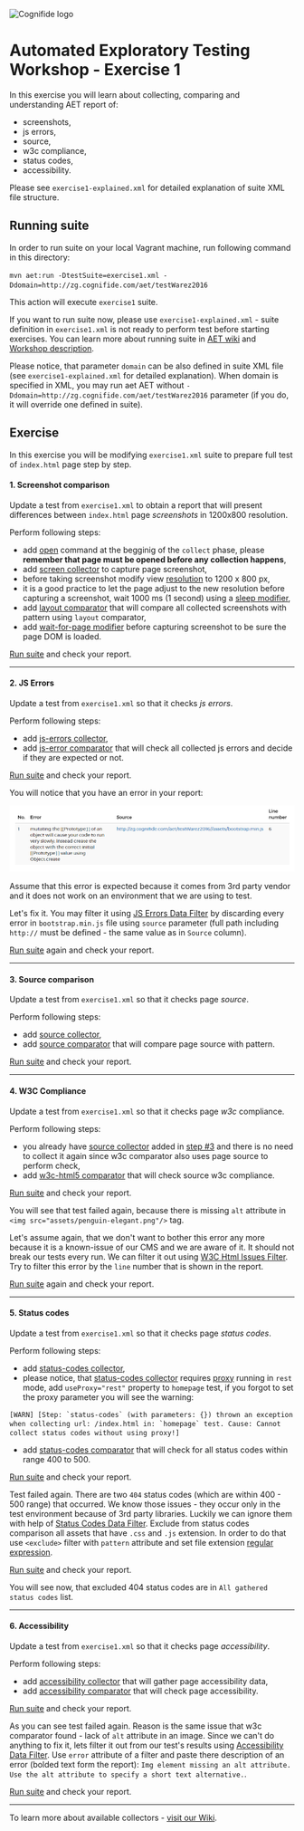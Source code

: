 ![Cognifide logo](http://cognifide.github.io/images/cognifide-logo.png)

# Automated Exploratory Testing Workshop - Exercise 1

In this exercise you will learn about collecting, comparing and understanding AET report of:

* screenshots,
* js errors,
* source,
* w3c compliance,
* status codes,
* accessibility.

Please see `exercise1-explained.xml` for detailed explanation of suite XML file structure.

## Running suite
In order to run suite on your local Vagrant machine, run following command in this directory:

`mvn aet:run -DtestSuite=exercise1.xml -Ddomain=http://zg.cognifide.com/aet/testWarez2016`

This action will execute `exercise1` suite.

If you want to run suite now, please use `exercise1-explained.xml` - suite definition in `exercise1.xml` is not ready to perform test before starting exercises.
You can learn more about running suite in [AET wiki](https://github.com/Cognifide/aet/wiki/RunningSuite) and [Workshop description](https://github.com/Skejven/aet-workshop#running-suite).

Please notice, that parameter `domain` can be also defined in suite XML file (see `exercise1-explained.xml` for detailed explanation).
When domain is specified in XML, you may run aet AET without `-Ddomain=http://zg.cognifide.com/aet/testWarez2016` parameter (if you do, it will override one defined in suite).  

## Exercise
In this exercise you will be modifying `exercise1.xml` suite to prepare full test of `index.html` page step by step.

#### 1. Screenshot comparison 
Update a test from `exercise1.xml` to obtain a report that will present differences between `index.html` page *screenshots* in 1200x800 resolution.

Perform following steps:
   * add [open](https://github.com/Cognifide/aet/wiki/Open) command at the begginig of the `collect` phase, please **remember that page must be opened before any collection happens**,
   * add [screen collector](https://github.com/Cognifide/aet/wiki/ScreenCollector) to capture page screenshot,
   * before taking screenshot modify view [resolution](https://github.com/Cognifide/aet/wiki/ResolutionModifier) to 1200 x 800 px,
   * it is a good practice to let the page adjust to the new resolution before capturing a screenshot, wait 1000 ms (1 second) using a [sleep modifier](https://github.com/Cognifide/aet/wiki/SleepModifier),
   * add [layout comparator](https://github.com/Cognifide/aet/wiki/LayoutComparator) that will compare all collected screenshots with pattern using `layout` comparator,
   * add [wait-for-page modifier](https://github.com/Cognifide/aet/wiki/WaitForPageLoadedModifier) before capturing screenshot to be sure the page DOM is loaded.

[Run suite](#running-suite) and check your report.

------

#### 2. JS Errors 
Update a test from `exercise1.xml` so that it checks *js errors*.

Perform following steps:
   * add [js-errors collector](https://github.com/Cognifide/aet/wiki/JSErrorsCollector),
   * add [js-error comparator](https://github.com/Cognifide/aet/wiki/JSErrorsComparator) that will check all collected js errors and decide if they are expected or not.
   
[Run suite](#running-suite) and check your report.

You will notice that you have an error in your report: 

![JS Error](assets/report-js-error.png)

Assume that this error is expected because it comes from 3rd party vendor and it does not work on an environment that we are using to test.

Let's fix it. You may filter it using [JS Errors Data Filter](https://github.com/Cognifide/aet/wiki/JSErrorsDataFilter) 
by discarding every error in `bootstrap.min.js` file using `source` parameter (full path including `http://` must be defined - the same value as in `Source` column).

[Run suite](#running-suite) again and check your report.

------

#### 3. Source comparison 
Update a test from `exercise1.xml` so that it checks page *source*.

Perform following steps:
   * add [source collector](https://github.com/Cognifide/aet/wiki/SourceCollector),
   * add [source comparator](https://github.com/Cognifide/aet/wiki/SourceComparator) that will compare page source with pattern.
   
[Run suite](#running-suite) and check your report.

------

#### 4. W3C Compliance 
Update a test from `exercise1.xml` so that it checks page *w3c* compliance.

Perform following steps:
   * you already have [source collector](https://github.com/Cognifide/aet/wiki/SourceCollector) added in [step #3](#3-source-comparison) 
   and there is no need to collect it again since w3c comparator also uses page source to perform check,
   * add [w3c-html5 comparator](https://github.com/Cognifide/aet/wiki/W3CHTML5Comparator) that will check source w3c compliance.
   
[Run suite](#running-suite) and check your report.

You will see that test failed again, because there is missing `alt` attribute in `<img src="assets/penguin-elegant.png"/>` tag.

Let's assume again, that we don't want to bother this error any more because it is a known-issue of our CMS and we are aware of it.
It should not break our tests every run. We can filter it out using [W3C Html Issues Filter](https://github.com/Cognifide/aet/wiki/W3CHTML5IssuesFilter).
Try to filter this error by the `line` number that is shown in the report.

[Run suite](#running-suite) again and check your report.

------

#### 5. Status codes 
Update a test from `exercise1.xml` so that it checks page *status codes*.

Perform following steps:
   * add [status-codes collector](https://github.com/Cognifide/aet/wiki/StatusCodesCollector),
   * please notice, that [status-codes collector](https://github.com/Cognifide/aet/wiki/StatusCodesCollector) 
   requires [proxy](https://github.com/Cognifide/aet/wiki/SuiteStructure#proxy) running in `rest` mode, add `useProxy="rest"` property
   to `homepage` test, if you forgot to set the proxy parameter you will see the warning:
   
   ```
   [WARN] [Step: `status-codes` (with parameters: {}) thrown an exception when collecting url: /index.html in: `homepage` test. Cause: Cannot collect status codes without using proxy!]
   ```
   
   * add [status-codes comparator](https://github.com/Cognifide/aet/wiki/StatusCodesComparator) that will check for all status codes within range 400 to 500.
   
[Run suite](#running-suite) and check your report.

Test failed again. There are two `404` status codes (which are within 400 - 500 range) that occurred. 
We know those issues - they occur only in the test environment because of 3rd party libraries. 
Luckily we can ignore them with help of [Status Codes Data Filter](https://github.com/Cognifide/aet/wiki/StatusCodesDataFilters).
Exclude from status codes comparison all assets that have `.css` and `.js` extension. 
In order to do that use `<exclude>` filter with `pattern` attribute and set file extension [regular expression](http://www.regular-expressions.info/).

[Run suite](#running-suite) and check your report.

You will see now, that excluded 404 status codes are in `All gathered status codes` list.

------

#### 6. Accessibility 
Update a test from `exercise1.xml` so that it checks page *accessibility*.

Perform following steps:
   * add [accessibility collector](https://github.com/Cognifide/aet/wiki/AccessibilityCollector) that will gather page accessibility data,
   * add [accessibility comparator](https://github.com/Cognifide/aet/wiki/AccessibilityComparator) that will check page accessibility.
   
[Run suite](#running-suite) and check your report.

As you can see test failed again. Reason is the same issue that w3c comparator found - lack of `alt` attribute in an image.
Since we can't do anything to fix it, lets filter it out from our test's results using [Accessibility Data Filter](https://github.com/Cognifide/aet/wiki/AccessibilityDataFilter).
Use `error` attribute of a filter and paste there description of an error (bolded text form the report): `Img element missing an alt attribute. Use the alt attribute to specify a short text alternative.`.

[Run suite](#running-suite) and check your report.

------

To learn more about available collectors - [visit our Wiki](https://github.com/Cognifide/aet/wiki/Collectors).